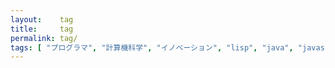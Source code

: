 ```yaml
---
layout:    tag
title:     tag
permalink: tag/
tags: [ "プログラマ", "計算機科学", "イノベーション", "lisp", "java", "javascript", "haskell", "DB", "UI", "web", "devops", "機械学習", "デザイン", "セキュリティ", "ソフトウェア工学", "チーム", "マーケティング", "統計", "プレゼンテーション", "コンサルタント", "oreilly", "Chrisstensen", "Berkun", "IDEO", "Norman", "ワインバーグ", "プログラマの読み物", "パズル", "自己啓発", "経済", "本", "マンガ", "misc"]
---
```

